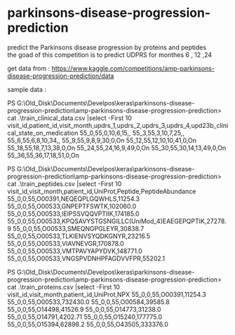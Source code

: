 # parkinsons-disease-progression-prediction
predict the Parkinsons disease progression by proteins and peptides  
the goad of this competition is to predict UDPRS for monthes 6 , 12 ,24


get data from :
https://www.kaggle.com/competitions/amp-parkinsons-disease-progression-prediction/data



sample data :

PS G:\Old_Disk\Documents\Develpos\keras\parkinsons-disease-progression-prediction\amp-parkinsons-disease-progression-prediction> cat .\train_clinical_data.csv |select -First 10
visit_id,patient_id,visit_month,updrs_1,updrs_2,updrs_3,updrs_4,upd23b_clinical_state_on_medication
55_0,55,0,10,6,15,,
55_3,55,3,10,7,25,,
55_6,55,6,8,10,34,,
55_9,55,9,8,9,30,0,On
55_12,55,12,10,10,41,0,On
55_18,55,18,7,13,38,0,On
55_24,55,24,16,9,49,0,On
55_30,55,30,14,13,49,0,On
55_36,55,36,17,18,51,0,On

PS G:\Old_Disk\Documents\Develpos\keras\parkinsons-disease-progression-prediction\amp-parkinsons-disease-progression-prediction> cat .\train_peptides.csv |select -First 10
visit_id,visit_month,patient_id,UniProt,Peptide,PeptideAbundance
55_0,0,55,O00391,NEQEQPLGQWHLS,11254.3
55_0,0,55,O00533,GNPEPTFSWTK,102060.0
55_0,0,55,O00533,IEIPSSVQQVPTIIK,174185.0
55_0,0,55,O00533,KPQSAVYSTGSNGILLC(UniMod_4)EAEGEPQPTIK,27278.9
55_0,0,55,O00533,SMEQNGPGLEYR,30838.7
55_0,0,55,O00533,TLKIENVSYQDKGNYR,23216.5
55_0,0,55,O00533,VIAVNEVGR,170878.0
55_0,0,55,O00533,VMTPAVYAPYDVK,148771.0
55_0,0,55,O00533,VNGSPVDNHPFAGDVVFPR,55202.1

PS G:\Old_Disk\Documents\Develpos\keras\parkinsons-disease-progression-prediction\amp-parkinsons-disease-progression-prediction> cat .\train_proteins.csv |select -First 10
visit_id,visit_month,patient_id,UniProt,NPX
55_0,0,55,O00391,11254.3
55_0,0,55,O00533,732430.0
55_0,0,55,O00584,39585.8
55_0,0,55,O14498,41526.9
55_0,0,55,O14773,31238.0
55_0,0,55,O14791,4202.71
55_0,0,55,O15240,177775.0
55_0,0,55,O15394,62898.2
55_0,0,55,O43505,333376.0
